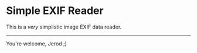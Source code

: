 # Simple EXIF Reader

This is a *very* simplistic image EXIF data reader.

-------------------------

You're welcome, Jerod ;)